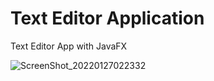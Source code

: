 # Text Editor Application
Text Editor App with JavaFX



![ScreenShot_20220127022332](https://user-images.githubusercontent.com/26310663/151269082-4023a1d8-4eb7-4a3c-ba69-4ed4e455bf8e.png)
